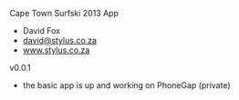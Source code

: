 Cape Town Surfski 2013 App
- David Fox
- david@stylus.co.za
- www.stylus.co.za

v0.0.1
- the basic app is up and working on PhoneGap (private)